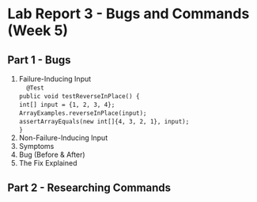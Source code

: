 # Lab Report 3 - Bugs and Commands (Week 5)
## Part 1 - Bugs
1. Failure-Inducing Input<br>
`  @Test`<br>
   `public void testReverseInPlace() {`<br>
    `int[] input = {1, 2, 3, 4};`<br>
    `ArrayExamples.reverseInPlace(input);`<br>
    `assertArrayEquals(new int[]{4, 3, 2, 1}, input);`<br>
	`}`
2. Non-Failure-Inducing Input
3. Symptoms
4. Bug (Before & After)
5. The Fix Explained
## Part 2 - Researching Commands

